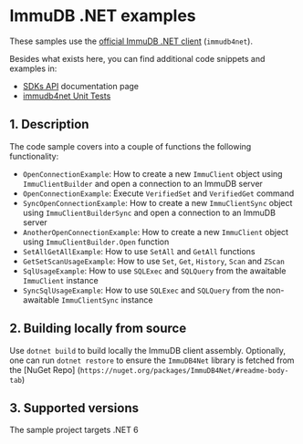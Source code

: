 # ImmuDB .NET examples

These samples use the [official ImmuDB .NET client] (`immudb4net`).

[Official ImmuDB .NET client]: https://github.com/codenotary/immudb4net

Besides what exists here, you can find additional code snippets and examples in:

- [SDKs API](https://docs.immudb.io/master/develop/reading.html) documentation page
- [immudb4net Unit Tests](https://github.com/codenotary/immudb4net/tree/main/ImmuDB4Net.Tests)

## 1. Description

The code sample covers into a couple of functions the following functionality:

- ```OpenConnectionExample```: How to create a new ```ImmuClient``` object using ```ImmuClientBuilder``` and open a connection to an ImmuDB server
- ```OpenConnectionExample```: Execute ```VerifiedSet``` and ```VerifiedGet``` command
- ```SyncOpenConnectionExample```: How to create a new ```ImmuClientSync``` object using ```ImmuClientBuilderSync``` and open a connection to an ImmuDB server
- ```AnotherOpenConnectionExample```: How to create a new ```ImmuClient``` object using ```ImmuClientBuilder.Open``` function
- ```SetAllGetAllExample```: How to use ```SetAll``` and ```GetAll``` functions
- ```GetSetScanUsageExample```: How to use ```Set```, ```Get```, ```History```, ```Scan``` and ```ZScan```
- ```SqlUsageExample```: How to use ```SQLExec``` and ```SQLQuery``` from the awaitable ```ImmuClient``` instance
- ```SyncSqlUsageExample```: How to use ```SQLExec``` and ```SQLQuery``` from the non-awaitable ```ImmuClientSync``` instance

## 2. Building locally from source

Use ```dotnet build``` to build locally the ImmuDB client assembly. Optionally, one can run ```dotnet restore``` to ensure the ```ImmuDB4Net``` library is fetched from the [NuGet Repo] (`https://nuget.org/packages/ImmuDB4Net/#readme-body-tab`)

## 3. Supported versions

The sample project targets .NET 6
